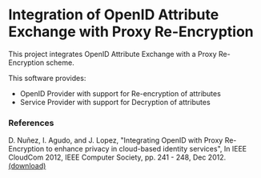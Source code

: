# Integration of OpenID Attribute Exchange with Proxy Re-Encryption

This project integrates OpenID Attribute Exchange with a Proxy Re-Encryption scheme.

This software provides:

* OpenID Provider with support for Re-encryption of attributes
* Service Provider with support for Decryption of attributes

<h3>References</h3>

D. Nuñez, I. Agudo, and J. Lopez, "Integrating OpenID with Proxy Re-Encryption to enhance privacy in cloud-based identity services", In IEEE CloudCom 2012, IEEE Computer Society, pp. 241 - 248, Dec 2012. [(download)](https://www.nics.uma.es/biblio/citekey/nunez2012integrating)
